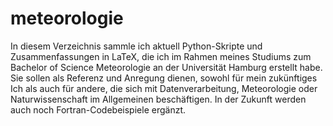 # meteorologie
In diesem Verzeichnis sammle ich aktuell Python-Skripte und Zusammenfassungen in LaTeX, die ich im Rahmen meines Studiums zum Bachelor of Science Meteorologie an der Universität Hamburg erstellt habe. Sie sollen als Referenz und Anregung dienen, sowohl für mein zukünftiges Ich als auch für andere, die sich mit Datenverarbeitung, Meteorologie oder Naturwissenschaft im Allgemeinen beschäftigen. In der Zukunft werden auch noch Fortran-Codebeispiele ergänzt.
